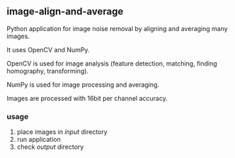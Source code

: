 ## image-align-and-average

Python application for image noise removal by aligning and averaging many images.

It uses OpenCV and NumPy.

OpenCV is used for image analysis (feature detection, matching, finding homography, transforming).

NumPy is used for image processing and averaging. 

Images are processed with 16bit per channel accuracy.

### usage

1. place images in *input* directory
1. run application
1. check *output* directory
